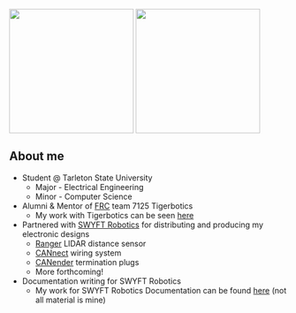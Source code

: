 <!-- [![WakaTime](https://wakatime.com/badge/user/761572fc-9746-417a-af1d-cfb371ba2b2d.svg?style=flat)](https://wakatime.com/@761572fc-9746-417a-af1d-cfb371ba2b2d) -->

<img height=225 align="center" src="https://github-readme-stats.daflamingfox.vercel.app/api?username=DAflamingFOX&show_icons=true&theme=dark&rank_icon=percentile&include_all_commits=true"/> <img height=225 align="center" src="https://github-readme-stats.daflamingfox.vercel.app/api/top-langs/?username=DAflamingFOX&theme=dark&exclude_repo=github-readme-stats&layout=donut"/>

## About me
* Student @ Tarleton State University
  * Major - Electrical Engineering 
  * Minor - Computer Science 
* Alumni & Mentor of [FRC](https://www.firstinspires.org/robotics/frc) team 7125 Tigerbotics
  * My work with Tigerbotics can be seen [here](https://github.com/tigerbotics7125)
* Partnered with [SWYFT Robotics](https:swyftrobotics.com) for distributing and producing my electronic designs
  * [Ranger](https://swyftrobotics.com/products/swyft-ranger-distance-sensor) LIDAR distance sensor
  * [CANnect](https://swyftrobotics.com/products/swyft-cannect-wiring-system) wiring system
  * [CANender](https://swyftrobotics.com/products/swyft-canender) termination plugs
  * More forthcoming!
* Documentation writing for SWYFT Robotics
  * My work for SWYFT Robotics Documentation can be found [here](https://docs.swyftrobotics.com/) (not all material is mine)
